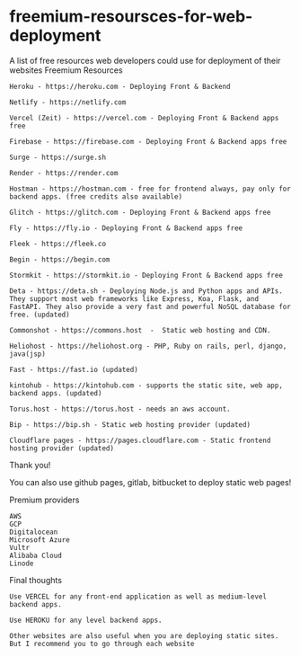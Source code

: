 # freemium-resoursces-for-web-deployment
A list of free resources web developers could use for deployment of their websites
Freemium Resources

    Heroku - https://heroku.com - Deploying Front & Backend

    Netlify - https://netlify.com

    Vercel (Zeit) - https://vercel.com - Deploying Front & Backend apps free

    Firebase - https://firebase.com - Deploying Front & Backend apps free

    Surge - https://surge.sh

    Render - https://render.com

    Hostman - https://hostman.com - free for frontend always, pay only for backend apps. (free credits also available)

    Glitch - https://glitch.com - Deploying Front & Backend apps free

    Fly - https://fly.io - Deploying Front & Backend apps free

    Fleek - https://fleek.co

    Begin - https://begin.com

    Stormkit - https://stormkit.io - Deploying Front & Backend apps free

    Deta - https://deta.sh - Deploying Node.js and Python apps and APIs. They support most web frameworks like Express, Koa, Flask, and FastAPI. They also provide a very fast and powerful NoSQL database for free. (updated)

    Commonshot - https://commons.host  -  Static web hosting and CDN.

    Heliohost - https://heliohost.org - PHP, Ruby on rails, perl, django, java(jsp)

    Fast - https://fast.io (updated)

    kintohub - https://kintohub.com - supports the static site, web app, backend apps. (updated)

    Torus.host - https://torus.host - needs an aws account.

    Bip - https://bip.sh - Static web hosting provider (updated)

    Cloudflare pages - https://pages.cloudflare.com - Static frontend hosting provider (updated)

Thank you!

   You can also use github pages, gitlab, bitbucket to deploy static web pages!

Premium providers

    AWS
    GCP
    Digitalocean
    Microsoft Azure
    Vultr
    Alibaba Cloud
    Linode

Final thoughts

    Use VERCEL for any front-end application as well as medium-level backend apps.

    Use HEROKU for any level backend apps.

    Other websites are also useful when you are deploying static sites. But I recommend you to go through each website
